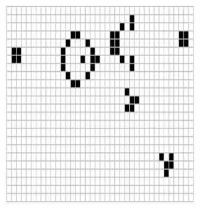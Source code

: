 
<p align="center">
  <img src="https://github.com/violet360/violet360/blob/main/Gosperglidergun.gif" alt="animated" width="950px" height= "525px"/>
</p>
